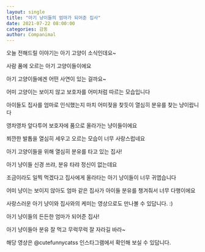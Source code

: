 ```yaml
---
layout: single
title: "아기 냥이들의 엄마가 되어준 집사"
date: 2021-07-22 08:00:00
categories: 감동
author: Companimal
---
```


오늘 전해드릴 이야기는 아기 고양이 소식인데요~

사람 품에 오르는 아기 고양이들이에요

아기 고양이들에겐 어떤 사연이 있는 걸까요~

어미 고양이는 보이지 않고 보호자를 어미처럼 따르는 모습입니다

아이들도 집사를 엄마로 인식했는지 마치 어미젖을 찾듯이 열심히 분유를 찾는 냥이랍니다

영차영차 앞다투어 보호자에 품으로 올라가는 냥이들이에요

쬐깐한 발톱을 열심히 세우고 오르는 모습이 너무 사랑스럽네요

아기 고양이들을 위해 열심히 분유를 타고 있는 집사!

아기 냥이들 신경 쓰랴, 분유 타랴 정신이 없는데요

조금이라도 일찍 먹겠다고 집사에게 올라타는 아기 냥이들이 너무 귀엽습니다

어미 냥이는 보이지 않아도 엄마 같은 집사가 아이들 분유를 챙겨줘서 너무 다행이에요

사랑스러운 아기 냥이와 집사와의 케미는 영상으로도 만나볼 수 있답니다. :)

아기 냥이들의 든든한 엄마가 되어준 집사!

아기 냥이들아 분유 잘 먹고 무럭무럭 잘 자라길 바라~

[](https://www.instagram.com/p/CRBpnaGJ2ZH/?utm_medium=share_sheet)

해당 영상은 @cutefunnycatss 인스타그램에서 확인해 보실 수 있답니다.
